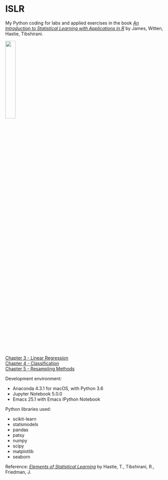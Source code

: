 # ISLR

My Python coding for labs and applied exercises in the book <A target="_blank" href='http://www-bcf.usc.edu/%7Egareth/ISL/index.html'><I>An Introduction to Statistical Learning with Applications in R</I></A> by James, Witten, Hastie, Tibshirani.<P>

<img src='http://www-bcf.usc.edu/%7Egareth/ISL/ISL%20Cover%202.jpg' height=25% width=25%> <P>

<A href='http://nbviewer.jupyter.org/github/ningliuio/coursework/blob/master/ISLR/Chapter%203%20Linear%20Regression.ipynb'>Chapter 3 - Linear Regression</A><BR>
<A href='http://nbviewer.jupyter.org/github/ningliuio/coursework/blob/master/ISLR/Chapter%204%20Classification.ipynb'>Chapter 4 - Classification</A><BR>
<A href='http://nbviewer.jupyter.org/github/ningliuio/coursework/blob/master/ISLR/Chapter%205%20Resampling Methods.ipynb'>Chapter 5 - Resampling Methods</A><BR>

Development environment:
<UL>
<LI>Anaconda 4.3.1 for macOS, with Python 3.6
<LI>Jupyter Notebook 5.0.0
<LI>Emacs 25.1 with Emacs IPython Notebook
</UL>

Python libraries used:
<UL>
<LI>scikit-learn
<LI>statsmodels
<LI>pandas
<LI>patsy
<LI>numpy
<LI>scipy
<LI>matplotlib
<LI>seaborn
</UL>

Reference: <A target="_blank" href='http://statweb.stanford.edu/~tibs/ElemStatLearn/'><I>Elements of Statistical Learning</I></A> by Hastie, T., Tibshirani, R., Friedman, J. <P>
